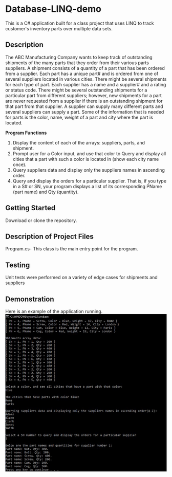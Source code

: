 # Database-LINQ-demo
This is a C# application built for a class project that uses LINQ to track customer's inventory parts over multiple data sets.  

## Description
The ABC Manufacturing Company wants to keep track of outstanding shipments of the many parts that they order from their various parts suppliers. A shipment consists of a quantity of a part that has been ordered from a supplier. 
Each part has a unique part# and is ordered from one of several suppliers located in various cities. There might be several shipments for each type of part.
Each supplier has a name and a supplier# and a rating or status code. There might be several outstanding shipments for a particular part from different suppliers; however, new shipments for a part are never requested from a supplier if there is an outstanding shipment for that part from that supplier. A supplier can supply many different parts and several suppliers can supply a part.
Some of the information that is needed for parts is the color, name, weight of a part and city where the part is located.

**Program Functions**
1. Display the content of each of the arrays: suppliers, parts, and shipment.
2. Prompt user for a Color input, and use that color to Query and display all cities that a part with such a color is located in (show each city name once).
3. Query suppliers data and display only the suppliers names in ascending order.
4. Query and display the orders for a particular supplier. That is, if you type in a S# or SN, your program displays a list of its corresponding PName  (part name) and  Qty (quantity).



## Getting Started
Download or clone the repository. 

## Description of Project Files
Program.cs- This class is the main entry point for the program. 

## Testing
Unit tests were performed on a variety of edge cases for shipments and suppliers 

## Demonstration
Here is an example of the application running.
![alt text][logo]

[logo]: https://github.com/ChrisToplikar/Database-LINQ-demo/blob/master/LINQ%20demo.JPG?raw=true
 "Application Demo"
